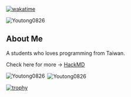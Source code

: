 [![wakatime](https://wakatime.com/badge/user/2ee47a7f-bae6-44a5-a6f5-6b86411d13f5.svg)](https://wakatime.com/@2ee47a7f-bae6-44a5-a6f5-6b86411d13f5) 
<p> <img src="https://komarev.com/ghpvc/?username=Youtong0826&label=Profile%20views&color=0e75b6&style=flat" alt="Youtong0826" /> </p>

## About Me 
A students who loves programming from Taiwan.

Check here for more -> [HackMD](https://hackmd.io/@Youtong0826/about_me)

<p><img align="left" src="https://github-readme-stats.vercel.app/api/top-langs?username=Youtong0826&show_icons=true&locale=en&layout=compact&theme=tokyonight" alt="Youtong0826" /></p>
<p>&nbsp;<img align="center" src="https://github-readme-stats.vercel.app/api?username=Youtong0826&show_icons=true&locale=en&theme=tokyonight" alt="Youtong0826" /></p>


[![trophy](https://github-profile-trophy.vercel.app/?username=Youtong0826&theme=tokyonight)](https://github.com/ryo-ma/github-profile-trophy)
